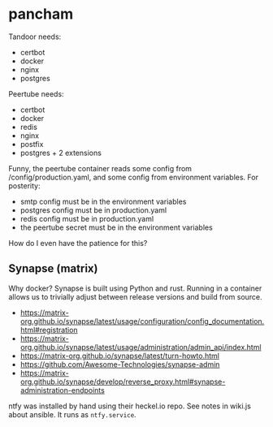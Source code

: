 # pancham

Tandoor needs:

* certbot
* docker
* nginx
* postgres

Peertube needs:

* certbot
* docker
* redis
* nginx
* postfix
* postgres + 2 extensions

Funny, the peertube container reads some config from /config/production.yaml, and some config from environment variables. For posterity:

* smtp config must be in the environment variables
* postgres config must be in production.yaml
* redis config must be in production.yaml
* the peertube secret must be in the environment variables

How do I even have the patience for this?

## Synapse (matrix)

Why docker? Synapse is built using Python and rust. Running in a container allows us to trivially adjust between release versions and build from source.

* https://matrix-org.github.io/synapse/latest/usage/configuration/config_documentation.html#registration
* https://matrix-org.github.io/synapse/latest/usage/administration/admin_api/index.html
* https://matrix-org.github.io/synapse/latest/turn-howto.html
* https://github.com/Awesome-Technologies/synapse-admin
* https://matrix-org.github.io/synapse/develop/reverse_proxy.html#synapse-administration-endpoints

ntfy was installed by hand using their heckel.io repo. See notes in wiki.js about ansible. It runs as `ntfy.service`.